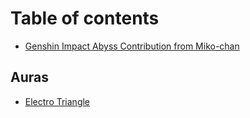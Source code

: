 # Table of contents

* [Genshin Impact Abyss Contribution from Miko-chan](README.md)

## Auras <a id="auras-1"></a>

* [Electro Triangle](auras-1/electro-triangle.md)

